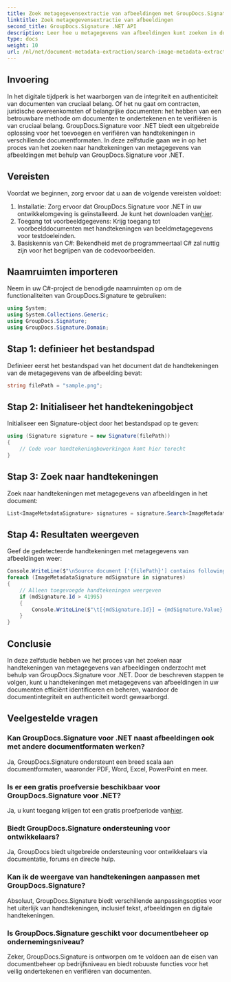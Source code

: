 ```yaml
---
title: Zoek metagegevensextractie van afbeeldingen met GroupDocs.Signature
linktitle: Zoek metagegevensextractie van afbeeldingen
second_title: GroupDocs.Signature .NET API
description: Leer hoe u metagegevens van afbeeldingen kunt zoeken in documenten met GroupDocs.Signature voor .NET. Verbeter moeiteloos de integriteit en authenticiteit van documenten.
type: docs
weight: 10
url: /nl/net/document-metadata-extraction/search-image-metadata-extraction/
---
```

## Invoering
In het digitale tijdperk is het waarborgen van de integriteit en authenticiteit van documenten van cruciaal belang. Of het nu gaat om contracten, juridische overeenkomsten of belangrijke documenten: het hebben van een betrouwbare methode om documenten te ondertekenen en te verifiëren is van cruciaal belang. GroupDocs.Signature voor .NET biedt een uitgebreide oplossing voor het toevoegen en verifiëren van handtekeningen in verschillende documentformaten. In deze zelfstudie gaan we in op het proces van het zoeken naar handtekeningen van metagegevens van afbeeldingen met behulp van GroupDocs.Signature voor .NET. 
## Vereisten
Voordat we beginnen, zorg ervoor dat u aan de volgende vereisten voldoet:
1.  Installatie: Zorg ervoor dat GroupDocs.Signature voor .NET in uw ontwikkelomgeving is geïnstalleerd. Je kunt het downloaden van[hier](https://releases.groupdocs.com/signature/net/).
2. Toegang tot voorbeeldgegevens: Krijg toegang tot voorbeelddocumenten met handtekeningen van beeldmetagegevens voor testdoeleinden.
3. Basiskennis van C#: Bekendheid met de programmeertaal C# zal nuttig zijn voor het begrijpen van de codevoorbeelden.

## Naamruimten importeren
Neem in uw C#-project de benodigde naamruimten op om de functionaliteiten van GroupDocs.Signature te gebruiken:
```csharp
using System;
using System.Collections.Generic;
using GroupDocs.Signature;
using GroupDocs.Signature.Domain;
```
## Stap 1: definieer het bestandspad
Definieer eerst het bestandspad van het document dat de handtekeningen van de metagegevens van de afbeelding bevat:
```csharp
string filePath = "sample.png";
```
## Stap 2: Initialiseer het handtekeningobject
Initialiseer een Signature-object door het bestandspad op te geven:
```csharp
using (Signature signature = new Signature(filePath))
{
    // Code voor handtekeningbewerkingen komt hier terecht
}
```
## Stap 3: Zoek naar handtekeningen
Zoek naar handtekeningen met metagegevens van afbeeldingen in het document:
```csharp
List<ImageMetadataSignature> signatures = signature.Search<ImageMetadataSignature>(SignatureType.Metadata);
```
## Stap 4: Resultaten weergeven
Geef de gedetecteerde handtekeningen met metagegevens van afbeeldingen weer:
```csharp
Console.WriteLine($"\nSource document ['{filePath}'] contains following signatures.");
foreach (ImageMetadataSignature mdSignature in signatures)
{
    // Alleen toegevoegde handtekeningen weergeven
    if (mdSignature.Id > 41995)
    {
        Console.WriteLine($"\t[{mdSignature.Id}] = {mdSignature.Value} ({mdSignature.Type})");
    }
}
```

## Conclusie
In deze zelfstudie hebben we het proces van het zoeken naar handtekeningen van metagegevens van afbeeldingen onderzocht met behulp van GroupDocs.Signature voor .NET. Door de beschreven stappen te volgen, kunt u handtekeningen met metagegevens van afbeeldingen in uw documenten efficiënt identificeren en beheren, waardoor de documentintegriteit en authenticiteit wordt gewaarborgd.
## Veelgestelde vragen
### Kan GroupDocs.Signature voor .NET naast afbeeldingen ook met andere documentformaten werken?
Ja, GroupDocs.Signature ondersteunt een breed scala aan documentformaten, waaronder PDF, Word, Excel, PowerPoint en meer.
### Is er een gratis proefversie beschikbaar voor GroupDocs.Signature voor .NET?
Ja, u kunt toegang krijgen tot een gratis proefperiode van[hier](https://releases.groupdocs.com/).
### Biedt GroupDocs.Signature ondersteuning voor ontwikkelaars?
Ja, GroupDocs biedt uitgebreide ondersteuning voor ontwikkelaars via documentatie, forums en directe hulp.
### Kan ik de weergave van handtekeningen aanpassen met GroupDocs.Signature?
Absoluut, GroupDocs.Signature biedt verschillende aanpassingsopties voor het uiterlijk van handtekeningen, inclusief tekst, afbeeldingen en digitale handtekeningen.
### Is GroupDocs.Signature geschikt voor documentbeheer op ondernemingsniveau?
Zeker, GroupDocs.Signature is ontworpen om te voldoen aan de eisen van documentbeheer op bedrijfsniveau en biedt robuuste functies voor het veilig ondertekenen en verifiëren van documenten.
